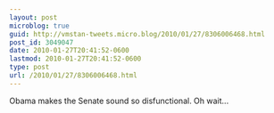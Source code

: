 ```yaml
---
layout: post
microblog: true
guid: http://vmstan-tweets.micro.blog/2010/01/27/8306006468.html
post_id: 3049047
date: 2010-01-27T20:41:52-0600
lastmod: 2010-01-27T20:41:52-0600
type: post
url: /2010/01/27/8306006468.html
---
```

Obama makes the Senate sound so disfunctional. Oh wait...
